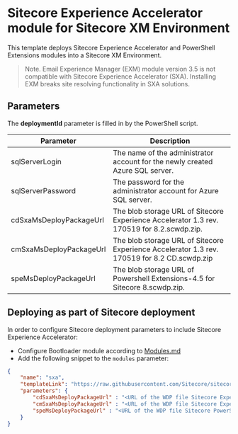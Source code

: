 # Sitecore Experience Accelerator module for Sitecore XM Environment


This template deploys Sitecore Experience Accelerator and PowerShell Extensions modules into a Sitecore XM Environment.

> Note. Email Experience Manager (EXM) module version 3.5 is not compatible with Sitecore Experience Accelerator (SXA). Installing EXM breaks site resolving functionality in SXA solutions.

## Parameters

The **deploymentId** parameter is filled in by the PowerShell script.

| Parameter                                    | Description
-----------------------------------------------|------------------------------------------------
| sqlServerLogin                               | The name of the administrator account for the newly created Azure SQL server.
| sqlServerPassword                            | The password for the administrator account for Azure SQL server.
| cdSxaMsDeployPackageUrl                      | The blob storage URL of Sitecore Experience Accelerator 1.3 rev. 170519 for 8.2.scwdp.zip.
| cmSxaMsDeployPackageUrl                      | The blob storage URL of Sitecore Experience Accelerator 1.3 rev. 170519 for 8.2 CD.scwdp.zip
| speMsDeployPackageUrl                        | The blob storage URL of Powershell Extensions-4.5 for Sitecore 8.scwdp.zip.

## Deploying as part of Sitecore deployment

In order to configure Sitecore deployment parameters to include Sitecore Experience Accelerator:

  * Configure Bootloader module according to [Modules.md](../../Modules.md)
  * Add the following snippet to the `modules` parameter:

```JSON
{
    "name": "sxa",
    "templateLink": "https://raw.githubusercontent.com/Sitecore/sitecore-azure-quickstart-templates/master/SXA/xm/azuredeploy.json",
    "parameters": {
        "cdSxaMsDeployPackageUrl" : "<URL of the WDP file Sitecore Experience Accelerator * CD.scwdp.zip>",
        "cmSxaMsDeployPackageUrl" : "<URL of the WDP file Sitecore Experience Accelerator *.scwdp.zip>",
        "speMsDeployPackageUrl" : "<URL of the WDP file Sitecore PowerShell Extensions *.scwdp.zip>"
    }
}
```
